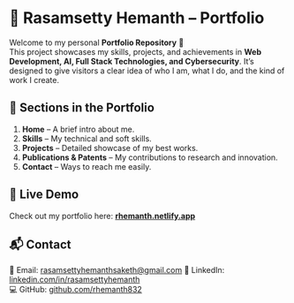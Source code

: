# 🌟 Rasamsetty Hemanth – Portfolio  

Welcome to my personal **Portfolio Repository** 🚀  
This project showcases my skills, projects, and achievements in **Web Development, AI, Full Stack Technologies, and Cybersecurity**. It’s designed to give visitors a clear idea of who I am, what I do, and the kind of work I create.  

## 📂 Sections in the Portfolio  
1. **Home** – A brief intro about me.  
2. **Skills** – My technical and soft skills.  
3. **Projects** – Detailed showcase of my best works.  
4. **Publications & Patents** – My contributions to research and innovation.  
5. **Contact** – Ways to reach me easily.  

## 🚀 Live Demo  
Check out my portfolio here: **[rhemanth.netlify.app](https://rhemanth.netlify.app/)**  

## 📬 Contact  
📧 Email: [rasamsettyhemanthsaketh@gmail.com](rasamsettyhemanthsaketh@gmail.com)
🔗 LinkedIn: [linkedin.com/in/rasamsettyhemanth](https://linkedin.com/in/rasamsettyhemanth)  
💻 GitHub: [github.com/rhemanth832](https://github.com/rhemanth832)  
